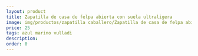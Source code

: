 ```yaml
---
layout: product
title: Zapatilla de casa de felpa abierta con suela ultraligera 
image: img/productos/zapatilla caballero/Zapatilla de casa de felpa abierta con suela ultraligera =25=azul marino vulladi.webp
price: 25
tags: azul marino vulladi
description: 
order: 0
---
```

